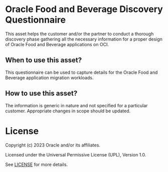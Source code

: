 # Oracle Food and Beverage Discovery Questionnaire

This asset helps the customer and/or the partner to conduct a thorough discovery phase gathering all the necessary information for a proper design of Oracle Food and Beverage applications on OCI.

## When to use this asset?

This questionnaire can be used to capture details for the Oracle Food and Beverage application migration workloads.

## How to use this asset?

The information is generic in nature and not specified for a particular customer. Appropriate changes in scope should be updated.

# License

Copyright (c) 2023 Oracle and/or its affiliates.

Licensed under the Universal Permissive License (UPL), Version 1.0.

See [LICENSE](LICENSE) for more details.



